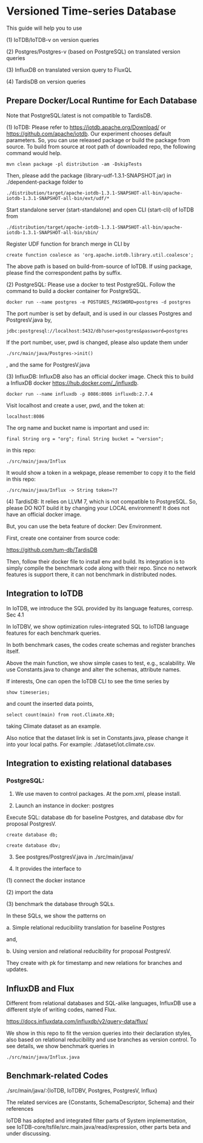 # Versioned Time-series Database

This guide will help you to use 

(1) IoTDB/IoTDB-v on version queries

(2) Postgres/Postgres-v (based on PostgreSQL) on translated version queries

(3) InfluxDB on translated version query to FluxQL

(4) TardisDB on version queries

## Prepare Docker/Local Runtime for Each Database

Note that PostgreSQL:latest is not compatible to TardisDB.

(1) IoTDB: Please refer to <https://iotdb.apache.org/Download/> or <https://github.com/apache/iotdb>.
Our experiment chooses default parameters. 
So, you can use released package or build the package from source.
To build from source at root path of downloaded repo, the following command would help.

``mvn clean package -pl distribution -am -DskipTests``

Then, please add the package (library-udf-1.3.1-SNAPSHOT.jar) in ./dependent-package folder to 

``./distribution/target/apache-iotdb-1.3.1-SNAPSHOT-all-bin/apache-iotdb-1.3.1-SNAPSHOT-all-bin/ext/udf/*``

Start standalone server (start-standalone) and open CLI (start-cli) of IoTDB from 

``./distribution/target/apache-iotdb-1.3.1-SNAPSHOT-all-bin/apache-iotdb-1.3.1-SNAPSHOT-all-bin/sbin/``

Register UDF function for branch merge in CLI by

``create function coalesce as 'org.apache.iotdb.library.util.coalesce';``

The above path is based on build-from-source of IoTDB.
If using package, please find the correspondent paths by suffix.

(2) PostgreSQL: Please use a docker to test PostgreSQL.
Follow the command to build a docker container for PostgreSQL.

``docker run --name postgres -e POSTGRES_PASSWORD=postgres -d postgres``

The port number is set by default, and is used in our classes Postgres and PostgresV.java by,

``jdbc:postgresql://localhost:5432/db?user=postgres&password=postgres``

If the port number, user, pwd is changed, please also update them under

``./src/main/java/Postgres->init()``

, and the same for PostgresV.java


(3) InfluxDB: InfluxDB also has an official docker image.
Check this to build a InfluxDB docker <https://hub.docker.com/_/influxdb>.

``docker run --name influxdb -p 8086:8086 influxdb:2.7.4``

Visit localhost and create a user, pwd, and the token at:

``localhost:8086``

The org name and bucket name is important and used in:

``final String org = "org"; final String bucket = "version";``

in this repo:

``./src/main/java/Influx``

It would show a token in a wekpage, please remember to copy it to the field in this repo:

``./src/main/java/Influx -> String token=??``

(4) TardisDB: It relies on LLVM 7, which is not compatible to PostgreSQL.
So, please DO NOT build it by changing your LOCAL environment!
It does not have an official docker image. 

But, you can use the beta feature of docker: Dev Environment.

First, create one container from source code:

<https://github.com/tum-db/TardisDB>

Then, follow their docker file to install env and build.
Its integration is to simply compile the benchmark code along with their repo.
Since no network features is support there, it can not benchmark in distributed nodes. 

## Integration to IoTDB

In IoTDB, we introduce the SQL provided by its language features, corresp. Sec 4.1

In IoTDBV, we show optimization rules-integrated SQL to IoTDB language features for each benchmark queries.

In both benchmark cases, the codes create schemas and register branches itself.

Above the main function, we show simple cases to test, e.g., scalability.
We use Constants.java to change and alter the schemas, attribute names.

If interests, One can open the IoTDB CLI to see the time series by

``show timeseries;``

and count the inserted data points,

``select count(main) from root.Climate.K0;``

taking Climate dataset as an example.

Also notice that the dataset link is set in Constants.java, please change it into your local paths.
For example: ./dataset/iot.climate.csv.

## Integration to existing relational databases


### PostgreSQL:

1. We use maven to control packages. At the pom.xml, please install.

2. Launch an instance in docker: postgres

Execute SQL: database db for baseline Postgres, and database dbv for proposal PostgresV.

``create database db;``

``create database dbv;``


3. See postgres/PostgresV.java in ./src/main/java/

4. It provides the interface to 

(1) connect the docker instance

(2) import the data

(3) benchmark the database through SQLs.

In these SQLs, we show the patterns on

a. Simple relational reducibility translation for baseline Postgres

and,

b. Using version and relational reducibility for proposal PostgresV.

They create with pk for timestamp and new relations for branches and updates.

## InfluxDB and Flux

Different from relational databases and SQL-alike languages, InfluxDB use a different style of writing codes, named Flux.

<https://docs.influxdata.com/influxdb/v2/query-data/flux/>

We show in this repo to fit the version queries into their declaration styles, also based on relational reducibility and use branches as version control.
To see details, we show benchmark queries in 

``./src/main/java/Influx.java``


## Benchmark-related Codes

./src/main/java/:{IoTDB, IoTDBV, Postgres, PostgresV, Influx}

The related services are {Constants, SchemaDescriptor, Schema} and their references

IoTDB has adopted and integrated filter parts of System implementation, see IoTDB-core/tsfile/src.main.java/read/expression, other parts beta and under discussing. 